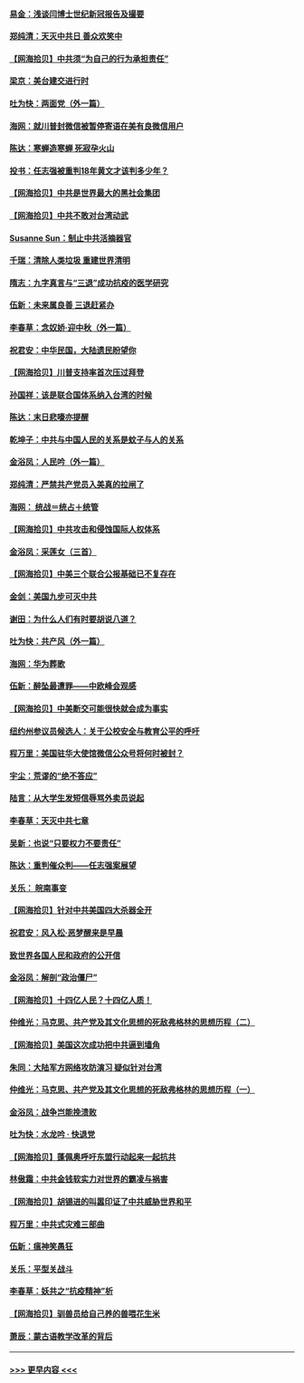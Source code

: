 #### [易金：浅谈闫博士世纪新冠报告及撮要](../pages/nsc993/n12426822.md?t=09242151) 
#### [郑纯清：天灭中共日 善众欢笑中](../pages/nsc993/n12426784.md?t=09242151) 
#### [【网海拾贝】中共须“为自己的行为承担责任”](../pages/nsc993/n12426067.md?t=09242151) 
#### [梁京：美台建交进行时](../pages/nsc993/n12424066.md?t=09242151) 
#### [吐为快：两面党（外一篇）](../pages/nsc993/n12424043.md?t=09242151) 
#### [海网：就川普封微信被暂停寄语在美有良微信用户](../pages/nsc993/n12424021.md?t=09242151) 
#### [陈达：寒蝉造寒蝉 死寂孕火山](../pages/nsc993/n12423958.md?t=09242151) 
#### [投书：任志强被重判18年黄文才该判多少年？](../pages/nsc993/n12423672.md?t=09242151) 
#### [【网海拾贝】中共是世界最大的黑社会集团](../pages/nsc993/n12423543.md?t=09242151) 
#### [【网海拾贝】中共不敢对台湾动武](../pages/nsc993/n12421418.md?t=09242151) 
#### [Susanne Sun：制止中共活摘器官](../pages/nsc993/n12419654.md?t=09242151) 
#### [千瑞：清除人类垃圾 重建世界清明](../pages/nsc993/n12419414.md?t=09242151) 
#### [隋志：九字真言与“三退”成功抗疫的医学研究](../pages/nsc993/n12419248.md?t=09242151) 
#### [伍新：未来属良善 三退赶紧办](../pages/nsc993/n12418496.md?t=09242151) 
#### [李春草：念奴娇·迎中秋（外一篇）](../pages/nsc993/n12418465.md?t=09242151) 
#### [祝君安：中华民国，大陆遗民盼望你](../pages/nsc993/n12418089.md?t=09242151) 
#### [【网海拾贝】川普支持率首次压过拜登](../pages/nsc993/n12418050.md?t=09242151) 
#### [孙国祥：该是联合国体系纳入台湾的时候](../pages/nsc993/n12417369.md?t=09242151) 
#### [陈达：末日悲嚎亦提醒](../pages/nsc993/n12416736.md?t=09242151) 
#### [乾坤子：中共与中国人民的关系是蚊子与人的关系](../pages/nsc993/n12416632.md?t=09242151) 
#### [金浴凤：人民吟（外一篇）](../pages/nsc993/n12416567.md?t=09242151) 
#### [郑纯清：严禁共产党员入美真的拉闸了](../pages/nsc993/n12416550.md?t=09242151) 
#### [海网： 统战＝统占＋统管](../pages/nsc993/n12416404.md?t=09242151) 
#### [【网海拾贝】中共攻击和侵蚀国际人权体系](../pages/nsc993/n12416250.md?t=09242151) 
#### [金浴凤：采莲女（三首）](../pages/nsc993/n12415517.md?t=09242151) 
#### [【网海拾贝】中美三个联合公报基础已不复存在](../pages/nsc993/n12415054.md?t=09242151) 
#### [金剑：美国九步可灭中共](../pages/nsc993/n12413183.md?t=09242151) 
#### [谢田：为什么人们有时要胡说八道？](../pages/nsc993/n12411861.md?t=09242151) 
#### [吐为快：共产风（外一篇）](../pages/nsc993/n12411761.md?t=09242151) 
#### [海网：华为葬歌](../pages/nsc993/n12410381.md?t=09242151) 
#### [伍新：醉坠最遭罪——中欧峰会观感](../pages/nsc993/n12410364.md?t=09242151) 
#### [【网海拾贝】中美断交可能很快就会成为事实](../pages/nsc993/n12409495.md?t=09242151) 
#### [纽约州参议员候选人：关于公校安全与教育公平的呼吁](../pages/nsc993/n12409228.md?t=09242151) 
#### [程万里：美国驻华大使馆微信公众号将何时被封？](../pages/nsc993/n12407397.md?t=09242151) 
#### [宇尘：荒谬的“绝不答应”](../pages/nsc993/n12407360.md?t=09242151) 
#### [陆言：从大学生发短信辱骂外卖员说起](../pages/nsc993/n12407285.md?t=09242151) 
#### [李春草：天灭中共七章](../pages/nsc993/n12406988.md?t=09242151) 
#### [吴新：也说“只要权力不要责任”](../pages/nsc993/n12406966.md?t=09242151) 
#### [陈达：重判催众判——任志强案展望](../pages/nsc993/n12404540.md?t=09242151) 
#### [关乐： 皖南事变](../pages/nsc993/n12404288.md?t=09242151) 
#### [【网海拾贝】针对中共美国四大杀器全开](../pages/nsc993/n12404172.md?t=09242151) 
#### [祝君安：风入松‧恶梦醒来是早晨](../pages/nsc993/n12401953.md?t=09242151) 
#### [致世界各国人民和政府的公开信](../pages/nsc993/n12401824.md?t=09242151) 
#### [金浴凤：解剖“政治僵尸”](../pages/nsc993/n12401808.md?t=09242151) 
#### [【网海拾贝】十四亿人民？十四亿人质！](../pages/nsc993/n12401708.md?t=09242151) 
#### [仲维光：马克思、共产党及其文化思想的死敌弗格林的思想历程（二）](../pages/nsc993/n12399107.md?t=09242151) 
#### [【网海拾贝】美国这次成功把中共逼到墙角](../pages/nsc993/n12400173.md?t=09242151) 
#### [朱同：大陆军方网络攻防演习 疑似针对台湾](../pages/nsc993/n12399868.md?t=09242151) 
#### [仲维光：马克思、共产党及其文化思想的死敌弗格林的思想历程（一）](../pages/nsc993/n12398341.md?t=09242151) 
#### [金浴凤：战争岂能挽溃败](../pages/nsc993/n12398855.md?t=09242151) 
#### [吐为快：水龙吟 · 快退党](../pages/nsc993/n12398849.md?t=09242151) 
#### [【网海拾贝】蓬佩奥呼吁东盟行动起来一起抗共](../pages/nsc993/n12398291.md?t=09242151) 
#### [林傲霜：中共金钱软实力对世界的霸凌与祸害](../pages/nsc993/n12397515.md?t=09242151) 
#### [【网海拾贝】胡锡进的叫嚣印证了中共威胁世界和平](../pages/nsc993/n12397455.md?t=09242151) 
#### [程万里：中共式灾难三部曲](../pages/nsc993/n12397106.md?t=09242151) 
#### [伍新：瘟神笑愚狂](../pages/nsc993/n12397052.md?t=09242151) 
#### [关乐：平型关战斗](../pages/nsc993/n12395387.md?t=09242151) 
#### [李春草：妖共之“抗疫精神”析](../pages/nsc993/n12395240.md?t=09242151) 
#### [【网海拾贝】驯兽员给自己养的兽喂花生米](../pages/nsc993/n12393919.md?t=09242151) 
#### [萧辰：蒙古语教学改革的背后](../pages/nsc993/n12393677.md?t=09242151) 

----
#### [ >>> 更早内容 <<< ](../indexes/nsc993-earlier.md)
